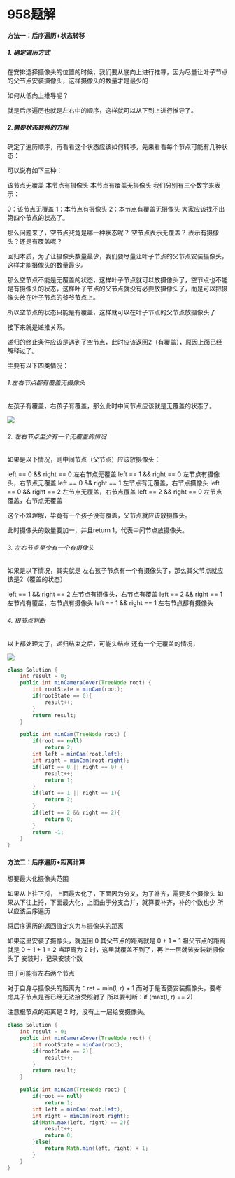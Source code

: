 # 958题解
#### 方法一：后序遍历+状态转移

##### 1. 确定遍历方式

在安排选择摄像头的位置的时候，我们要从底向上进行推导，因为尽量让叶子节点的父节点安装摄像头，这样摄像头的数量才是最少的

如何从低向上推导呢？

就是后序遍历也就是左右中的顺序，这样就可以从下到上进行推导了。

##### 2.需要状态转移的方程

确定了遍历顺序，再看看这个状态应该如何转移，先来看看每个节点可能有几种状态：

可以说有如下三种：

该节点无覆盖
本节点有摄像头
本节点有覆盖无摄像头
我们分别有三个数字来表示：

0：该节点无覆盖
1：本节点有摄像头
2：本节点有覆盖无摄像头
大家应该找不出第四个节点的状态了。

那么问题来了，空节点究竟是哪一种状态呢？ 空节点表示无覆盖？ 表示有摄像头？还是有覆盖呢？

回归本质，为了让摄像头数量最少，我们要尽量让叶子节点的父节点安装摄像头，这样才能摄像头的数量最少。

那么空节点不能是无覆盖的状态，这样叶子节点就可以放摄像头了，空节点也不能是有摄像头的状态，这样叶子节点的父节点就没有必要放摄像头了，而是可以把摄像头放在叶子节点的爷爷节点上。

所以空节点的状态只能是有覆盖，这样就可以在叶子节点的父节点放摄像头了

接下来就是递推关系。

递归的终止条件应该是遇到了空节点，此时应该返回2（有覆盖），原因上面已经解释过了。

主要有以下四类情况：

###### 1.左右节点都有覆盖无摄像头

左孩子有覆盖，右孩子有覆盖，那么此时中间节点应该就是无覆盖的状态了。

![](https://pic.leetcode-cn.com/1600744629-AgRMTO-968.%E7%9B%91%E6%8E%A7%E4%BA%8C%E5%8F%89%E6%A0%912.png)

###### 2. 左右节点至少有一个无覆盖的情况

如果是以下情况，则中间节点（父节点）应该放摄像头：

left == 0 && right == 0 左右节点无覆盖
left == 1 && right == 0 左节点有摄像头，右节点无覆盖
left == 0 && right == 1 左节点有无覆盖，右节点摄像头
left == 0 && right == 2 左节点无覆盖，右节点覆盖
left == 2 && right == 0 左节点覆盖，右节点无覆盖

这个不难理解，毕竟有一个孩子没有覆盖，父节点就应该放摄像头。

此时摄像头的数量要加一，并且return 1，代表中间节点放摄像头。

###### 3. 左右节点至少有一个有摄像头

如果是以下情况，其实就是 左右孩子节点有一个有摄像头了，那么其父节点就应该是2（覆盖的状态）

left == 1 && right == 2 左节点有摄像头，右节点有覆盖
left == 2 && right == 1 左节点有覆盖，右节点有摄像头
left == 1 && right == 1 左右节点都有摄像头

###### 4. 根节点判断

以上都处理完了，递归结束之后，可能头结点 还有一个无覆盖的情况，

![](https://pic.leetcode-cn.com/1600744659-SFiBRU-968.%E7%9B%91%E6%8E%A7%E4%BA%8C%E5%8F%89%E6%A0%913.png)

```java
class Solution {
    int result = 0;
    public int minCameraCover(TreeNode root) {
        int rootState = minCam(root);
        if(rootState == 0){
            result++;
        }
        return result;
    }

    public int minCam(TreeNode root) {
        if(root == null)
            return 2;
        int left = minCam(root.left);
        int right = minCam(root.right);
        if(left == 0 || right == 0) {
            result++;
            return 1;
        }
        if(left == 1 || right == 1){
            return 2;
        }
        if(left == 2 && right == 2){
            return 0;
        }
        return -1;
    }
}
```

#### 方法二：后序遍历+距离计算

想要最大化摄像头范围

如果从上往下捋，上面最大化了，下面因为分叉，为了补齐，需要多个摄像头
如果从下往上捋，下面最大化，上面由于分支合并，就算要补齐，补的个数也少
所以应该后序遍历

将后序遍历的返回值定义为与摄像头的距离

如果这里安装了摄像头，就返回 0
其父节点的距离就是 0 + 1 = 1
祖父节点的距离就是 0 + 1 + 1 = 2
当距离为 2 时，这里就覆盖不到了，再上一层就该安装新摄像头了
安装时，记录安装个数

由于可能有左右两个节点

对于自身与摄像头的距离为：ret = min(l, r) + 1
而对于是否要安装摄像头，要考虑其子节点是否已经无法接受照射了
所以要判断：if (max(l, r) == 2)

注意根节点的距离是 2 时，没有上一层给安摄像头。

```java
class Solution {
    int result = 0;
    public int minCameraCover(TreeNode root) {
        int rootState = minCam(root);
        if(rootState == 2){
            result++;
        }
        return result;
    }

    public int minCam(TreeNode root) {
        if(root == null)
            return 1;
        int left = minCam(root.left);
        int right = minCam(root.right);
        if(Math.max(left, right) == 2){
            result++;
            return 0;
        }else{
            return Math.min(left, right) + 1;
        }
    }
}
```

